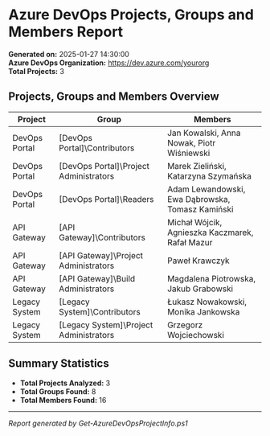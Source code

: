 # Azure DevOps Projects, Groups and Members Report

**Generated on:** 2025-01-27 14:30:00  
**Azure DevOps Organization:** https://dev.azure.com/yourorg  
**Total Projects:** 3

## Projects, Groups and Members Overview

| Project | Group | Members |
|---------|-------|---------|
| DevOps Portal | [DevOps Portal]\Contributors | Jan Kowalski, Anna Nowak, Piotr Wiśniewski |
| DevOps Portal | [DevOps Portal]\Project Administrators | Marek Zieliński, Katarzyna Szymańska |
| DevOps Portal | [DevOps Portal]\Readers | Adam Lewandowski, Ewa Dąbrowska, Tomasz Kamiński |
| API Gateway | [API Gateway]\Contributors | Michał Wójcik, Agnieszka Kaczmarek, Rafał Mazur |
| API Gateway | [API Gateway]\Project Administrators | Paweł Krawczyk |
| API Gateway | [API Gateway]\Build Administrators | Magdalena Piotrowska, Jakub Grabowski |
| Legacy System | [Legacy System]\Contributors | Łukasz Nowakowski, Monika Jankowska |
| Legacy System | [Legacy System]\Project Administrators | Grzegorz Wojciechowski |


## Summary Statistics

- **Total Projects Analyzed:** 3
- **Total Groups Found:** 8
- **Total Members Found:** 16

---
*Report generated by Get-AzureDevOpsProjectInfo.ps1*